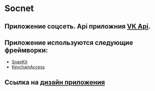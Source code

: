 # Socnet

## Приложение соцсеть. Api приложния [VK Api](https://github.com/Fa1zer/vk-api).

## Приложение используются следующие фреймворки:
- [SnapKit](https://github.com/SnapKit/SnapKit)
- [KeychainAccess](https://github.com/kishikawakatsumi/KeychainAccess)

## Ссылка на [дизайн приложения](https://www.figma.com/file/s1N2cHHSmLScPf5dhDX8Oc/мобильные-приложения?node-id=724%3A2347)
